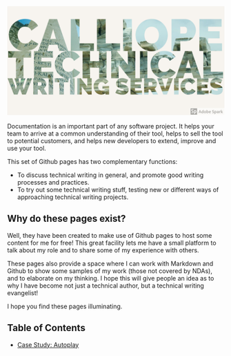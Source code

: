 ![Company Flash](images/calliope.jpg)

Documentation is an important part of any software project. It helps your team to arrive at a common understanding of their tool, helps to sell the tool to potential customers, and helps new developers to extend, improve and use your tool. 

This set of Github pages has two complementary functions: 

* To discuss technical writing in general, and promote good writing processes and practices. 
* To try out some technical writing stuff, testing new or different ways of approaching technical writing projects.

## Why do these pages exist? 

Well, they have been created to make use of Github pages to host some content for me for free! This great facility lets me have a small platform to talk about my role and to share some of my experience with others. 

These pages also provide a space where I can work with Markdown and Github to show some samples of my work (those not covered by NDAs), and to elaborate on my thinking. I hope this will give people an idea as to why I have become not just a technical author, but a technical writing evangelist!

I hope you find these pages illuminating. 

## Table of Contents

* [Case Study: Autoplay](concepts/database_documents.md)

